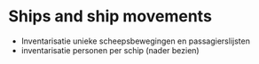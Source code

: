 # Ships and ship movements

* Inventarisatie unieke scheepsbewegingen en passagierslijsten
* inventarisatie personen per schip (nader bezien)
